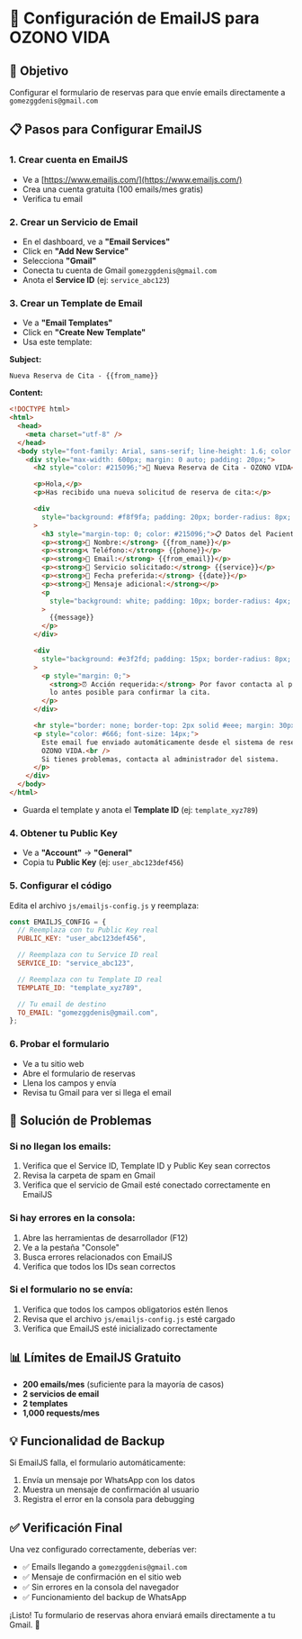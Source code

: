 # 📧 Configuración de EmailJS para OZONO VIDA

## 🎯 Objetivo

Configurar el formulario de reservas para que envíe emails directamente a `gomezggdenis@gmail.com`

## 📋 Pasos para Configurar EmailJS

### 1. Crear cuenta en EmailJS

- Ve a [https://www.emailjs.com/](https://www.emailjs.com/)
- Crea una cuenta gratuita (100 emails/mes gratis)
- Verifica tu email

### 2. Crear un Servicio de Email

- En el dashboard, ve a **"Email Services"**
- Click en **"Add New Service"**
- Selecciona **"Gmail"**
- Conecta tu cuenta de Gmail `gomezggdenis@gmail.com`
- Anota el **Service ID** (ej: `service_abc123`)

### 3. Crear un Template de Email

- Ve a **"Email Templates"**
- Click en **"Create New Template"**
- Usa este template:

**Subject:**

```
Nueva Reserva de Cita - {{from_name}}
```

**Content:**

```html
<!DOCTYPE html>
<html>
  <head>
    <meta charset="utf-8" />
  </head>
  <body style="font-family: Arial, sans-serif; line-height: 1.6; color: #333;">
    <div style="max-width: 600px; margin: 0 auto; padding: 20px;">
      <h2 style="color: #215096;">🏥 Nueva Reserva de Cita - OZONO VIDA</h2>

      <p>Hola,</p>
      <p>Has recibido una nueva solicitud de reserva de cita:</p>

      <div
        style="background: #f8f9fa; padding: 20px; border-radius: 8px; margin: 20px 0;"
      >
        <h3 style="margin-top: 0; color: #215096;">📋 Datos del Paciente</h3>
        <p><strong>👤 Nombre:</strong> {{from_name}}</p>
        <p><strong>📞 Teléfono:</strong> {{phone}}</p>
        <p><strong>📧 Email:</strong> {{from_email}}</p>
        <p><strong>🏥 Servicio solicitado:</strong> {{service}}</p>
        <p><strong>📅 Fecha preferida:</strong> {{date}}</p>
        <p><strong>💬 Mensaje adicional:</strong></p>
        <p
          style="background: white; padding: 10px; border-radius: 4px; border-left: 4px solid #215096;"
        >
          {{message}}
        </p>
      </div>

      <div
        style="background: #e3f2fd; padding: 15px; border-radius: 8px; margin: 20px 0;"
      >
        <p style="margin: 0;">
          <strong>⏰ Acción requerida:</strong> Por favor contacta al paciente
          lo antes posible para confirmar la cita.
        </p>
      </div>

      <hr style="border: none; border-top: 2px solid #eee; margin: 30px 0;" />
      <p style="color: #666; font-size: 14px;">
        Este email fue enviado automáticamente desde el sistema de reservas de
        OZONO VIDA.<br />
        Si tienes problemas, contacta al administrador del sistema.
      </p>
    </div>
  </body>
</html>
```

- Guarda el template y anota el **Template ID** (ej: `template_xyz789`)

### 4. Obtener tu Public Key

- Ve a **"Account"** → **"General"**
- Copia tu **Public Key** (ej: `user_abc123def456`)

### 5. Configurar el código

Edita el archivo `js/emailjs-config.js` y reemplaza:

```javascript
const EMAILJS_CONFIG = {
  // Reemplaza con tu Public Key real
  PUBLIC_KEY: "user_abc123def456",

  // Reemplaza con tu Service ID real
  SERVICE_ID: "service_abc123",

  // Reemplaza con tu Template ID real
  TEMPLATE_ID: "template_xyz789",

  // Tu email de destino
  TO_EMAIL: "gomezggdenis@gmail.com",
};
```

### 6. Probar el formulario

- Ve a tu sitio web
- Abre el formulario de reservas
- Llena los campos y envía
- Revisa tu Gmail para ver si llega el email

## 🔧 Solución de Problemas

### Si no llegan los emails:

1. Verifica que el Service ID, Template ID y Public Key sean correctos
2. Revisa la carpeta de spam en Gmail
3. Verifica que el servicio de Gmail esté conectado correctamente en EmailJS

### Si hay errores en la consola:

1. Abre las herramientas de desarrollador (F12)
2. Ve a la pestaña "Console"
3. Busca errores relacionados con EmailJS
4. Verifica que todos los IDs sean correctos

### Si el formulario no se envía:

1. Verifica que todos los campos obligatorios estén llenos
2. Revisa que el archivo `js/emailjs-config.js` esté cargado
3. Verifica que EmailJS esté inicializado correctamente

## 📊 Límites de EmailJS Gratuito

- **200 emails/mes** (suficiente para la mayoría de casos)
- **2 servicios de email**
- **2 templates**
- **1,000 requests/mes**

## 💡 Funcionalidad de Backup

Si EmailJS falla, el formulario automáticamente:

1. Envía un mensaje por WhatsApp con los datos
2. Muestra un mensaje de confirmación al usuario
3. Registra el error en la consola para debugging

## ✅ Verificación Final

Una vez configurado correctamente, deberías ver:

- ✅ Emails llegando a `gomezggdenis@gmail.com`
- ✅ Mensaje de confirmación en el sitio web
- ✅ Sin errores en la consola del navegador
- ✅ Funcionamiento del backup de WhatsApp

¡Listo! Tu formulario de reservas ahora enviará emails directamente a tu Gmail. 🎉
